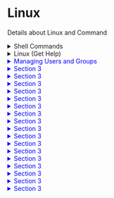 # Linux
Details about Linux and Command

 

<details>
  <summary>Shell Commands </summary>
  
## The CLI (Command-Line Interface)
● In Linux, users interact with the system through text commands entered at a prompt.
● The CLI presents a command prompt, and users enter commands to interact with the system.



</details>





<details>
  <summary>Linux (Get Help) </summary>
  
  Content for section 2 goes here.
</details>







<details>
  <summary style="color: blue;">Managing Users and Groups</summary>
  
## Assume Superuser Privileges

<h3 style="color: green;"> User Accounts </h3>

● Accounts represent users and services in Linux. <br>
● User accounts have attributes like passwords, group memberships, comments, etc.<br>
● Three types of accounts: root (superuser), standard user, and service accounts.<br>

<h3> Superuser</h3>

● Root account serves as the local administrator and security context for some applications. <br>
● Logging in directly as the root user is discouraged due to its extensive privileges.<br>
● "Principle of Least Privilege" suggests giving users the minimum necessary access for their tasks. <br>

<h3> The su Command </h3>

● Used to switch between user identities, allowing users to act as root.<br>
● The <b> su - </b> command launches a new shell as the target user.<br>
● The syntax is <b> su [-] [user name] </b>.<br>

<h3> The sudo Command </h3>

● Delegates specific commands to users, avoiding granting full root privileges. <br>
● Configuration is done in the <b> /etc/sudoers </b> file using the visudo editor.<br>
● The syntax is <b> sudo [options] {command} </b>.<br>

<h3>The sudoedit Command</h3>

● Enables users to edit files with their credentials, even if the file requires root privileges. <br>
● Must be configured in the <b> /etc/sudoers file </b>.<br>
● The syntax is <b>sudoedit [options] {file name}</b>.<br>

<h3>The visudo Command</h3>

● Used to edit the <b> /etc/sudoers </b> file securely to avoid syntax errors.<br>
● Syntax: <b>visudo [options] </b>.<br>


<h3>The wheel Group</h3>

● Many Linux distributions disable the root account for users and grant administrative privileges through the wheel group.<br>
● Members of the wheel group can use sudo to perform administrative tasks.<br>
● Membership in the wheel group should be carefully controlled.<br>

</details>


<details>
  <summary style="color: blue;" >Section 3</summary>
  
  Content for section 3 goes here.
</details>





<details>
  <summary style="color: blue;">Section 3</summary>
  
  Content for section 3 goes here.
</details>






<details>
  <summary style="color: blue;">Section 3</summary>
  
  Content for section 3 goes here.
</details>




<details>
  <summary style="color: blue;">Section 3</summary>
  
  Content for section 3 goes here.
</details>




<details>
  <summary style="color: blue;">Section 3</summary>
  
  Content for section 3 goes here.
</details>





<details>
  <summary style="color: blue;">Section 3</summary>
  
  Content for section 3 goes here.
</details>





<details>
  <summary style="color: blue;">Section 3</summary>
  
  Content for section 3 goes here.
</details>




<details>
  <summary style="color: blue;">Section 3</summary>
  
  Content for section 3 goes here.
</details>




<details>
  <summary style="color: blue;">Section 3</summary>
  
  Content for section 3 goes here.
</details>




<details>
  <summary style="color: blue;">Section 3</summary>
  
  Content for section 3 goes here.
</details>






<details>
  <summary style="color: blue;">Section 3</summary>
  
  Content for section 3 goes here.
</details>





<details>
  <summary style="color: blue;">Section 3</summary>
  
  Content for section 3 goes here.
</details>





<details>
  <summary style="color: blue;">Section 3</summary>
  
  Content for section 3 goes here.
</details>




<details>
  <summary style="color: blue;">Section 3</summary>
  
  Content for section 3 goes here.
</details>





<details>
  <summary style="color: blue;">Section 3</summary>
  
  Content for section 3 goes here.
</details>




<details>
  <summary style="color: blue;">Section 3</summary>
  
  Content for section 3 goes here.
</details>





<details>
  <summary style="color: blue;">Section 3</summary>
  
  Content for section 3 goes here.
</details>

